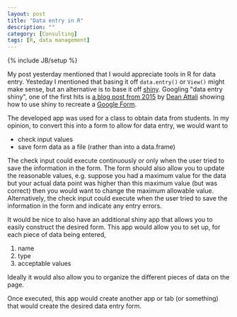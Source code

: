 ```yaml
---
layout: post
title: "Data entry in R"
description: ""
category: [Consulting]
tags: [R, data management]
---
```

{% include JB/setup %}

My post yesterday mentioned that I would appreciate tools in R for data entry. 
Yesteday I mentioned that basing it off `data.entry()` or `View()` might make 
sense, but an alternative is to base it off 
[shiny](https://cran.r-project.org/web/packages/shiny/index.html).
Googling "data entry shiny", 
one of the first hits is 
[a blog post from 2015](http://deanattali.com/2015/06/14/mimicking-google-form-shiny/)
by 
[Dean Attali](http://deanattali.com/aboutme/) showing how to use shiny to 
recreate a [Google Form](https://www.google.com/forms/about/).

The developed app was used for a class to obtain data from students. 
In my opinion, to convert this into a form to allow for data entry, we would 
want to 

  - check input values
  - save form data as a file (rather than into a data.frame)
  
The check input could execute continuously or only when the user tried to save
the information in the form. 
The form should also allow you to update the reasonable values, 
e.g. suppose you had a maximum value for the data but your actual data point
was higher than this maximum value (but was correct) then you would want to 
change the maximum allowable value.
Alternatively, the check input could execute when the user tried to save the 
information in the form and indicate any entry errors.
  
It would be nice to also have an additional shiny app that allows you to 
easily construct the desired form. 
This app would allow you to set up, for each piece of data being entered,

  1. name
  1. type
  1. acceptable values
  
Ideally it would also allow you to organize the different pieces of data on 
the page. 

Once executed, this app would create another app or tab (or something) that 
would create the desired data entry form. 
